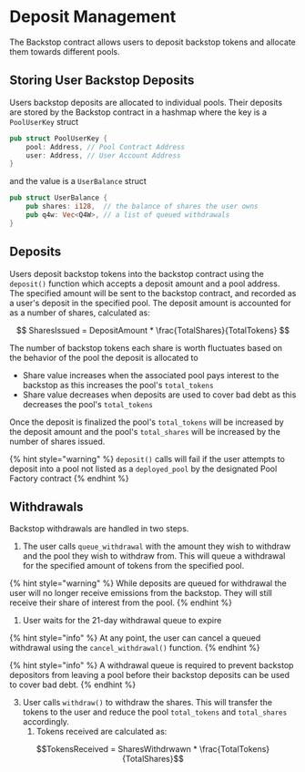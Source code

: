 # Deposit Management

The Backstop contract allows users to deposit backstop tokens and allocate them towards different pools.

## Storing User Backstop Deposits

Users backstop deposits are allocated to individual pools. Their deposits are stored by the Backstop contract in a hashmap where the key is a `PoolUserKey` struct

```rust
pub struct PoolUserKey {
    pool: Address, // Pool Contract Address
    user: Address, // User Account Address
}
```

and the value is a `UserBalance` struct

```rust
pub struct UserBalance {
    pub shares: i128,  // the balance of shares the user owns
    pub q4w: Vec<Q4W>, // a list of queued withdrawals
}
```

## Deposits

Users deposit backstop tokens into the backstop contract using the `deposit()` function which accepts a deposit amount and a pool address. The specified amount will be sent to the backstop contract, and recorded as a user's deposit in the specified pool. The deposit amount is accounted for as a number of shares, calculated as:

$$
SharesIssued = DepositAmount * \frac{TotalShares}{TotalTokens}
$$

The number of backstop tokens each share is worth fluctuates based on the behavior of the pool the deposit is allocated to

* Share value increases when the associated pool pays interest to the backstop as this increases the pool's `total_tokens`&#x20;
* Share value decreases when deposits are used to cover bad debt as this decreases the pool's `total_tokens`&#x20;

Once the deposit is finalized the pool's `total_tokens` will be increased by the deposit amount and the pool's `total_shares` will be increased by the number of shares issued.

{% hint style="warning" %}
`deposit()` calls will fail if the user attempts to deposit into a pool not listed as a `deployed_pool` by the designated Pool Factory contract
{% endhint %}

## Withdrawals

Backstop withdrawals are handled in two steps.

1. The user calls `queue_withdrawal` with the amount they wish to withdraw and the pool they wish to withdraw from. This will queue a withdrawal for the specified amount of tokens from the specified pool.&#x20;

{% hint style="warning" %}
While deposits are queued for withdrawal the user will no longer receive emissions from the backstop. They will still receive their share of interest from the pool.
{% endhint %}

1. User waits for the 21-day withdrawal queue to expire

{% hint style="info" %}
At any point, the user can cancel a queued withdrawal using the `cancel_withdrawal()` function.
{% endhint %}

{% hint style="info" %}
A withdrawal queue is required to prevent backstop depositors from leaving a pool before their backstop deposits can be used to cover bad debt.
{% endhint %}

3. User calls `withdraw()` to withdraw the shares. This will transfer the tokens to the user and reduce the pool `total_tokens` and `total_shares` accordingly.
   1. Tokens received are calculated as:

$$TokensReceived = SharesWithdrwawn * \frac{TotalTokens}{TotalShares}$$
